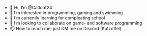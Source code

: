 - 👋 Hi, I’m @Catloaf24
- 👀 I’m interested in programming, gaming and swimming
- 🌱 I’m currently learning for compleating school
- 💞️ I’m looking to collaborate on game- and software programming 
- 📫 How to reach me: just DM me on Discord (Katzoffel)

<!---
Catloaf24/Catloaf24 is a ✨ special ✨ repository because its `README.md` (this file) appears on your GitHub profile.
You can click the Preview link to take a look at your changes.
--->
